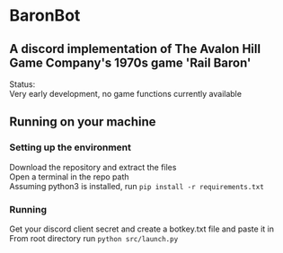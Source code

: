 # BaronBot
## A discord implementation of The Avalon Hill Game Company's 1970s game 'Rail Baron'
Status: <br>
Very early development, no game functions currently available

## Running on your machine
### Setting up the environment
Download the repository and extract the files <br>
Open a terminal in the repo path <br>
Assuming python3 is installed, run `pip install -r requirements.txt` <br>
### Running
Get your discord client secret and create a botkey.txt file and paste it in<br>
From root directory run `python src/launch.py`
